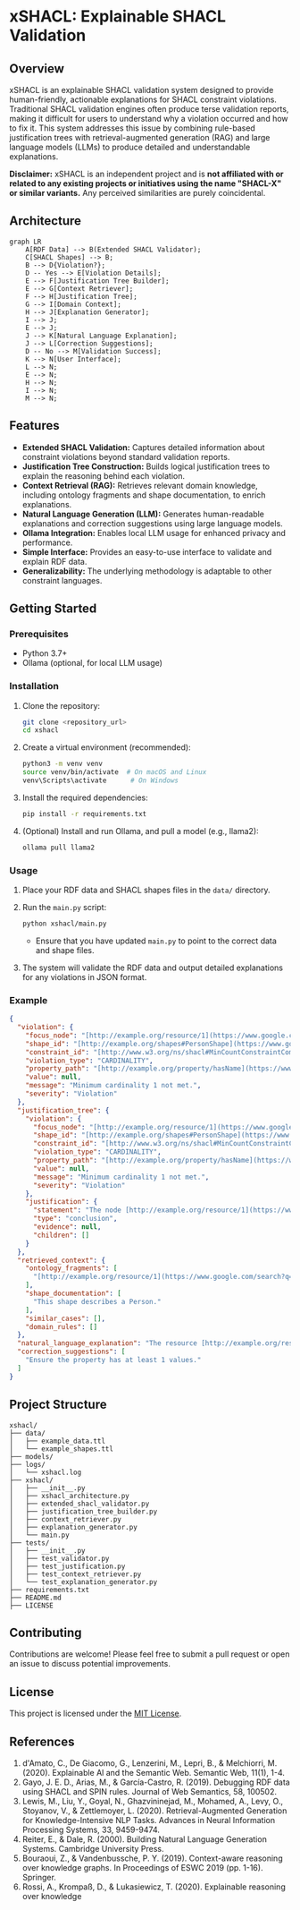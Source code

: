 # xSHACL: Explainable SHACL Validation

## Overview

xSHACL is an explainable SHACL validation system designed to provide human-friendly, actionable explanations for SHACL constraint violations. Traditional SHACL validation engines often produce terse validation reports, making it difficult for users to understand why a violation occurred and how to fix it. This system addresses this issue by combining rule-based justification trees with retrieval-augmented generation (RAG) and large language models (LLMs) to produce detailed and understandable explanations.

**Disclaimer:** xSHACL is an independent project and is **not affiliated with or related to any existing projects or initiatives using the name "SHACL-X" or similar variants.** Any perceived similarities are purely coincidental.

## Architecture

```mermaid
graph LR
    A[RDF Data] --> B(Extended SHACL Validator);
    C[SHACL Shapes] --> B;
    B --> D{Violation?};
    D -- Yes --> E[Violation Details];
    E --> F[Justification Tree Builder];
    E --> G[Context Retriever];
    F --> H[Justification Tree];
    G --> I[Domain Context];
    H --> J[Explanation Generator];
    I --> J;
    E --> J;
    J --> K[Natural Language Explanation];
    J --> L[Correction Suggestions];
    D -- No --> M[Validation Success];
    K --> N[User Interface];
    L --> N;
    E --> N;
    H --> N;
    I --> N;
    M --> N;
```

## Features

* **Extended SHACL Validation:** Captures detailed information about constraint violations beyond standard validation reports.
* **Justification Tree Construction:** Builds logical justification trees to explain the reasoning behind each violation.
* **Context Retrieval (RAG):** Retrieves relevant domain knowledge, including ontology fragments and shape documentation, to enrich explanations.
* **Natural Language Generation (LLM):** Generates human-readable explanations and correction suggestions using large language models.
* **Ollama Integration:** Enables local LLM usage for enhanced privacy and performance.
* **Simple Interface:** Provides an easy-to-use interface to validate and explain RDF data.
* **Generalizability:** The underlying methodology is adaptable to other constraint languages.

## Getting Started

### Prerequisites

* Python 3.7+
* Ollama (optional, for local LLM usage)

### Installation

1.  Clone the repository:

    ```bash
    git clone <repository_url>
    cd xshacl
    ```

2.  Create a virtual environment (recommended):

    ```bash
    python3 -m venv venv
    source venv/bin/activate  # On macOS and Linux
    venv\Scripts\activate      # On Windows
    ```

3.  Install the required dependencies:

    ```bash
    pip install -r requirements.txt
    ```

4.  (Optional) Install and run Ollama, and pull a model (e.g., llama2):

    ```bash
    ollama pull llama2
    ```

### Usage

1.  Place your RDF data and SHACL shapes files in the `data/` directory.

2.  Run the `main.py` script:

    ```bash
    python xshacl/main.py
    ```

    * Ensure that you have updated `main.py` to point to the correct data and shape files.

3.  The system will validate the RDF data and output detailed explanations for any violations in JSON format.

### Example

```json
{
  "violation": {
    "focus_node": "[http://example.org/resource/1](https://www.google.com/search?q=http://example.org/resource/1)",
    "shape_id": "[http://example.org/shapes#PersonShape](https://www.google.com/search?q=http://example.org/shapes%23PersonShape)",
    "constraint_id": "[http://www.w3.org/ns/shacl#MinCountConstraintComponent](https://www.google.com/search?q=http://www.w3.org/ns/shacl%23MinCountConstraintComponent)",
    "violation_type": "CARDINALITY",
    "property_path": "[http://example.org/property/hasName](https://www.google.com/search?q=http://example.org/property/hasName)",
    "value": null,
    "message": "Minimum cardinality 1 not met.",
    "severity": "Violation"
  },
  "justification_tree": {
    "violation": {
      "focus_node": "[http://example.org/resource/1](https://www.google.com/search?q=http://example.org/resource/1)",
      "shape_id": "[http://example.org/shapes#PersonShape](https://www.google.com/search?q=http://example.org/shapes%23PersonShape)",
      "constraint_id": "[http://www.w3.org/ns/shacl#MinCountConstraintComponent](https://www.google.com/search?q=http://www.w3.org/ns/shacl%23MinCountConstraintComponent)",
      "violation_type": "CARDINALITY",
      "property_path": "[http://example.org/property/hasName](https://www.google.com/search?q=http://example.org/property/hasName)",
      "value": null,
      "message": "Minimum cardinality 1 not met.",
      "severity": "Violation"
    },
    "justification": {
      "statement": "The node [http://example.org/resource/1](https://www.google.com/search?q=http://example.org/resource/1) must have at least 1 value for the property [http://example.org/property/hasName](https://www.google.com/search?q=http://example.org/property/hasName).",
      "type": "conclusion",
      "evidence": null,
      "children": []
    }
  },
  "retrieved_context": {
    "ontology_fragments": [
      "[http://example.org/resource/1](https://www.google.com/search?q=http://example.org/resource/1) [http://example.org/property/hasAge](https://www.google.com/search?q=http://example.org/property/hasAge) \"30\"^^[http://www.w3.org/2001/XMLSchema#integer](https://www.google.com/search?q=http://www.w3.org/2001/XMLSchema%23integer) ."
    ],
    "shape_documentation": [
      "This shape describes a Person."
    ],
    "similar_cases": [],
    "domain_rules": []
  },
  "natural_language_explanation": "The resource [http://example.org/resource/1](https://www.google.com/search?q=http://example.org/resource/1) is missing a name. It should have at least one name.",
  "correction_suggestions": [
    "Ensure the property has at least 1 values."
  ]
}
```

## Project Structure

```
xshacl/
├── data/
│   ├── example_data.ttl
│   └── example_shapes.ttl
├── models/
├── logs/
│   └── xshacl.log
├── xshacl/
│   ├── __init__.py
│   ├── xshacl_architecture.py
│   ├── extended_shacl_validator.py
│   ├── justification_tree_builder.py
│   ├── context_retriever.py
│   ├── explanation_generator.py
│   └── main.py
├── tests/
│   ├── __init__.py
│   ├── test_validator.py
│   ├── test_justification.py
│   ├── test_context_retriever.py
│   └── test_explanation_generator.py
├── requirements.txt
├── README.md
├── LICENSE
```

## Contributing

Contributions are welcome! Please feel free to submit a pull request or open an issue to discuss potential improvements.

## License

This project is licensed under the [MIT License](LICENSE).

## References

1.  d'Amato, C., De Giacomo, G., Lenzerini, M., Lepri, B., & Melchiorri, M. (2020). Explainable Al and the Semantic Web. Semantic Web, 11(1), 1-4.
2.  Gayo, J. E. D., Arias, M., & García-Castro, R. (2019). Debugging RDF data using SHACL and SPIN rules. Journal of Web Semantics, 58, 100502.
3.  Lewis, M., Liu, Y., Goyal, N., Ghazvininejad, M., Mohamed, A., Levy, O., Stoyanov, V., & Zettlemoyer, L. (2020). Retrieval-Augmented Generation for Knowledge-Intensive NLP Tasks. Advances in Neural Information Processing Systems, 33, 9459-9474.
4.  Reiter, E., & Dale, R. (2000). Building Natural Language Generation Systems. Cambridge University Press.
5.  Bouraoui, Z., & Vandenbussche, P. Y. (2019). Context-aware reasoning over knowledge graphs. In Proceedings of ESWC 2019 (pp. 1-16). Springer.
6.  Rossi, A., Krompaß, D., & Lukasiewicz, T. (2020). Explainable reasoning over knowledge